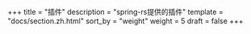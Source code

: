 +++
title = "插件"
description = "spring-rs提供的插件"
template = "docs/section.zh.html"
sort_by = "weight"
weight = 5
draft = false
+++
